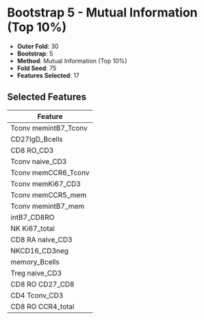 # Bootstrap 5 - Mutual Information (Top 10%)

- **Outer Fold**: 30
- **Bootstrap**: 5
- **Method**: Mutual Information (Top 10%)
- **Fold Seed**: 75
- **Features Selected**: 17

## Selected Features

| Feature |
|---------|
| Tconv memintB7_Tconv |
| CD27IgD_Bcells |
| CD8 RO_CD3 |
| Tconv naive_CD3 |
| Tconv memCCR6_Tconv |
| Tconv memKi67_CD3 |
| Tconv memCCR5_mem |
| Tconv memintB7_mem |
| intB7_CD8RO |
| NK Ki67_total |
| CD8 RA naive_CD3 |
| NKCD16_CD3neg |
| memory_Bcells |
| Treg naive_CD3 |
| CD8 RO CD27_CD8 |
| CD4 Tconv_CD3 |
| CD8 RO CCR4_total |
